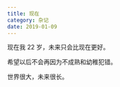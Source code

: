 ```yaml
---
title: 现在
category: 杂记
date: 2019-01-09
---
```


现在我 22 岁，未来只会比现在更好。

希望以后不会再因为不成熟和幼稚犯错。

世界很大，未来很长。
